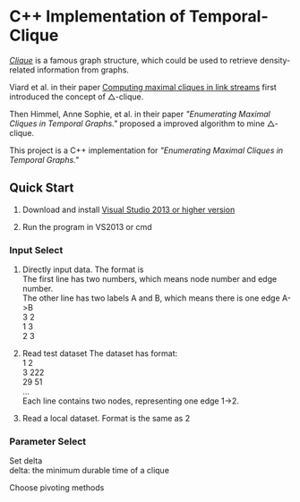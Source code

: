 # C++ Implementation of Temporal-Clique

<a href="https://en.wikipedia.org/wiki/Clique_(graph_theory)">*Clique*</a> is a famous graph structure, which could be used to retrieve density-related information from graphs. 

Viard et al. in their paper [Computing maximal cliques in link streams](http://xueshu.baidu.com/s?wd=paperuri%3A%284991a123abacd545d865d8af3fde2718%29&filter=sc_long_sign&tn=SE_xueshusource_2kduw22v&sc_vurl=http%3A%2F%2Fwww.sciencedirect.com%2Fscience%2Farticle%2Fpii%2FS0304397515008701&ie=utf-8&sc_us=8166764464584671087) first introduced the concept of △-clique.

Then Himmel, Anne Sophie, et al. in their paper *"Enumerating Maximal Cliques in Temporal Graphs."* proposed a improved algorithm to mine △-clique.

This project is a C++ implementation for *"Enumerating Maximal Cliques in Temporal Graphs."*

## Quick Start
1. Download and install <a href="https://www.visualstudio.com/downloads/">Visual Studio 2013 or higher version</a>

2. Run the program in VS2013 or cmd

### Input Select
1. Directly input data. The format is  
The first line has two numbers, which means node number and edge number.  
The other line has two labels A and B, which means there is one edge A->B  
3 2  
1 3  
2 3  
      
2. Read test dataset
The dataset has format:   
1     2    
3     222  
29    51  
...  
Each line contains two nodes, representing one edge 1->2.  
  
3. Read a local dataset. Format is the same as 2  

### Parameter Select
Set delta  
delta: the minimum durable time of a clique  

Choose pivoting methods

